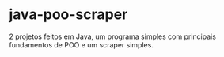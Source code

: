 # java-poo-scraper
2 projetos feitos em Java, um programa simples com principais fundamentos de POO e um scraper simples.
